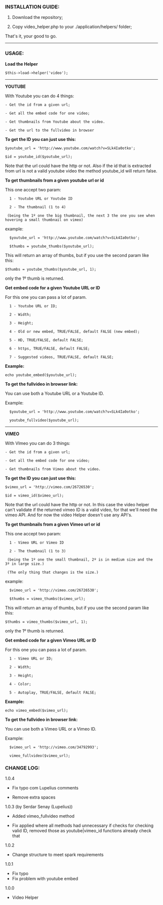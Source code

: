 ### INSTALLATION GUIDE:

1. Download the repository;

2. Copy video_helper.php to your ./application/helpers/ folder;

That's it, your good to go.

***

### USAGE:

**Load the Helper**

`$this->load->helper('video');`

***


**YOUTUBE**

With Youtube you can do 4 things:

    - Get the id from a given url;

    - Get all the embed code for one video;

    - Get thumbnails from Youtube about the video.

    - Get the url to the fullvideo in browser

**To get the ID you can just use this:**

    $youtube_url = 'http://www.youtube.com/watch?v=SLk4Ia0otko';

    $id = youtube_id($youtube_url);

Note that the url could have the http or not. Also if the id that is extracted from url is not a valid youtube video the method youtube_id will return false.

**To get thumbnails from a given youtube url or id**

This one accept two param:

      1 - Youtube URL or Youtube ID

      2 - The thumbnail (1 to 4)

     (being the 1º one the big thumbnail, the next 3 the one you see when hovering a small thumbnail on vimeo)

example:

      $youtube_url = 'http://www.youtube.com/watch?v=SLk4Ia0otko';

      $thumbs = youtube_thumbs($youtube_url);

This will return an array of thumbs, but if you use the second param like this:

`$thumbs = youtube_thumbs($youtube_url, 1);`

only the 1º thumb is returned.


**Get embed code for a given Youtube URL or ID**

For this one you can pass a lot of param.

      1 - Youtube URL or ID;

      2 - Width;

      3 - Height;

      4 - Old or new embed, TRUE/FALSE, default FALSE (new embed);

      5 - HD, TRUE/FALSE, default FALSE;

      6 - https, TRUE/FALSE, default FALSE;

      7 - Suggested videos, TRUE/FALSE, default FALSE;

**Example:**

`echo youtube_embed($youtube_url);`


**To get the fullvideo in browser link:**

You can use both a Youtube URL or a Youtube ID.

Example:

      $youtube_url = 'http://www.youtube.com/watch?v=SLk4Ia0otko';

      youtube_fullvideo($youtube_url);

***

**VIMEO**

With VImeo you can do 3 things:

    - Get the id from a given url;

    - Get all the embed code for one video;

    - Get thumbnails from Vimeo about the video.

**To get the ID you can just use this:**

    $vimeo_url = 'http://vimeo.com/26726530';

    $id = vimeo_id($vimeo_url);

Note that the url could have the http or not. In this case the video helper can't validate if the returned vimeo ID is a valid video, for that we'll need the vimeo API. And for now the video Helper doesn't use any API's.


**To get thumbnails from a given Vimeo url or id**

This one accept two param:

      1 - Vimeo URL or Vimeo ID

      2 - The thumbnail (1 to 3)

     (being the 1º one the small thumbnail, 2º is in medium size and the 3º in large size.)

     (The only thing that changes is the size.)

example:

      $vimeo_url = 'http://vimeo.com/26726530';

      $thumbs = vimeo_thumbs($vimeo_url);

This will return an array of thumbs, but if you use the second param like this:

`$thumbs = vimeo_thumbs($vimeo_url, 1);`

only the 1º thumb is returned.


**Get embed code for a given Vimeo URL or ID**

For this one you can pass a lot of param.

      1 - Vimeo URL or ID;

      2 - Width;

      3 - Height;

      4 - Color;

      5 - Autoplay, TRUE/FALSE, default FALSE;

**Example:**

`echo vimeo_embed($vimeo_url);`


**To get the fullvideo in browser link:**

You can use both a Vimeo URL or a Vimeo ID.

Example:

      $vimeo_url = 'http://vimeo.com/34792993';

      vimeo_fullvideo($vimeo_url);


### CHANGE LOG:

1.0.4

- Fix typo com Lupelius comments

- Remove extra spaces

1.0.3 (by Serdar Senay (Lupelius))

- Added vimeo_fullvideo method

- Fix applied where all methods had unnecessary if checks for checking valid ID, removed those as youtube|vimeo_id functions already check that

1.0.2

- Change structure to meet spark requirements

1.0.1

- Fix typo
- Fix problem with youtube embed

1.0.0

- Video Helper